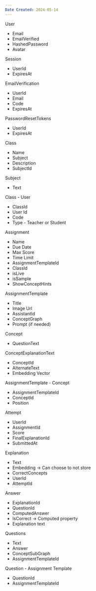 ```yaml
---
Date Created: 2024-05-14
---
```

User
- Email
- EmailVerified
- HashedPassword
- Avatar

Session
- UserId
- ExpiresAt

EmailVerification
- UserId
- Email
- Code
- ExpiresAt

PasswordResetTokens
- UserId
- ExpiresAt

Class
- Name
- Subject
- Description
- SubjectId

Subject
- Text

Class - User
- ClassId
- User Id
- Code
- Type - Teacher or Student

Assignment
- Name
- Due Date
- Max Score
- Time Limit
- AssignmentTemplateId
- ClassId
- isLive
- isSample
- ShowConceptHints

AssignmentTemplate
- Title
- Image Url
- AssistantId
- ConceptGraph
- Prompt (if needed)

Concept
- QuestionText

ConceptExplanationText
- ConceptId
- AlternateText
- Embedding Vector

AssignmentTemplate - Concept
- AssignmentTemplateId
- ConceptId
- Position

Attempt
- UserId
- AssignmentId
- Score
- FinalExplanationId
- SubmittedAt 

Explanation
- Text
- Embedding -> Can choose to not store
- CorrectConcepts
- UserId
- AttemptId

Answer
- ExplanationId
- QuestionId
- ComputedAnswer
- IsCorrect -> Computed property 
- Explanation text

Questions
- Text
- Answer
- ConceptSubGraph
- AssignmentTemplateId

Question - Assignment Template
- QuestionId
- AssignmentTemplateId

